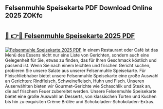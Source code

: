 ## Felsenmuhle Speisekarte PDF Download Online 2025 ZOKfc

# <h2><a href="http://gccdrq2.nevu.top/?p=Felsenmuhle+Speisekarte">🔗 👉🔴 Felsenmuhle Speisekarte 2025 PDF</a></h2>

[![Felsenmuhle Speisekarte 2025 PDF](https://i.imgur.com/dBaPXMq.png)](http://gccdrq2.nevu.top/?p=Felsenmuhle+Speisekarte)
In einem Restaurant oder Café ist das Menü des Essens nicht nur eine Liste von Gerichten, sondern auch eine Gelegenheit für Sie, etwas zu finden, das für Ihren Geschmack köstlich und passend ist. Wenn Sie nach einem leichten und frischen Gericht suchen, probieren Sie unsere Salate aus unserer Felsenmuhle Speisekarte. Für Fleischliebhaber bietet unsere Felsenmuhle Speisekarte eine große Auswahl an Gerichten: Rindfleisch, Schweinefleisch, Huhn und Fisch. Unseren Auserwählten bieten wir Gourmet-Gerichte wie Schaschlik und Steak an, die auf frischem Feuer zubereitet werden. Unsere Felsenmuhle Speisekarte bietet eine große Auswahl an Desserts, von klassischen Torten und Kuchen bis hin zu exquisiten Crème Brûlée und Schokoladen-Schokoladen-Extras.
